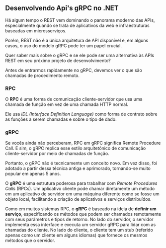 ## Desenvolvendo Api's gRPC no .NET

Há algum tempo o REST vem dominando o panorama moderno das APIs, especialmente quando se trata de aplicativos da web e infraestruturas baseadas em microsserviços. 

Porém, REST não é a única arquitetura de API disponível e, em alguns casos, o uso do modelo gRPC pode ter um papel crucial.

Quer saber mais sobre o gRPC e se ele pode ser uma alternativa às APIs REST em seu próximo projeto de desenvolvimento?

Antes de entrarmos rapidamente no gRPC, devemos ver o que são chamadas de procedimento remoto.

### RPC

O **RPC** é uma forma de comunicação cliente-servidor que usa uma chamada de função em vez de uma chamada HTTP normal.

Ele usa *IDL (Interface Definition Language)* como forma de contrato sobre as funções a serem chamadas e sobre o tipo de dado. 

### gRPC

Se vocês ainda não perceberam, RPC em gRPC significa Remote Procedure Call. E sim, o gRPC replica esse estilo arquitetônico de comunicação cliente-servidor por meio de chamadas de função.

Portanto, o gRPC não é tecnicamente um conceito novo. Em vez disso, foi adotado a partir dessa técnica antiga e aprimorado, tornando-se muito popular em apenas 5 anos. 


O **gRPC** é uma estrutura poderosa para trabalhar com *Remote Procedures Calls* (RPCs). Um aplicativo cliente pode chamar diretamente um método em um aplicativo de servidor em uma máquina diferente como se fosse um objeto local, facilitando a criação de aplicativos e serviços distribuídos.

 Como em muitos sistemas RPC, o **gRPC** é baseado na ideia de **definir um serviço**, especificando os métodos que podem ser chamados remotamente com seus parâmetros e tipos de retorno. No lado do servidor, o servidor implementa essa interface e executa um servidor gRPC para lidar com as chamadas do cliente. No lado do cliente, o cliente tem um stub (referido apenas como um cliente em alguns idiomas) que fornece os mesmos métodos que o servidor. 